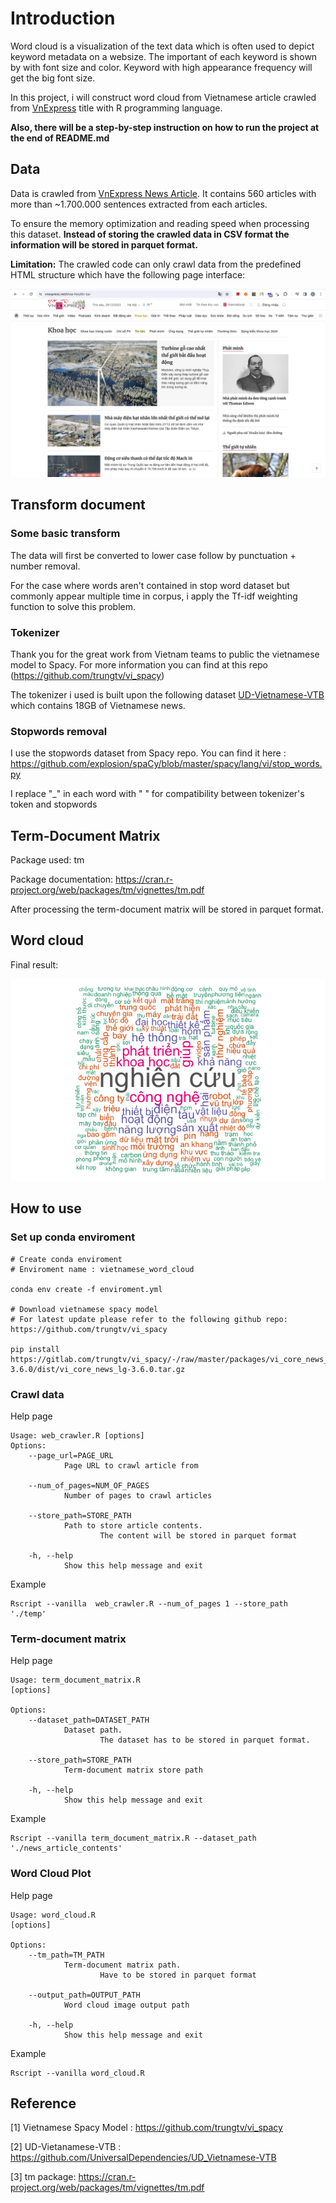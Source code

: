 # Introduction

Word cloud is a visualization of the text data which is often used to depict keyword metadata on a websize. The important of each keyword is shown by with font size and color. Keyword with high appearance frequency will get the big font size.

In this project, i will construct word cloud from Vietnamese article crawled from [VnExpress](https://vnexpress.net/) title with R programming language.

<b>Also, there will be a step-by-step instruction on how to run the project at the end of README.md </b>

## Data

Data is crawled from [VnExpress News Article](https://vnexpress.net/khoa-hoc/tin-tuc). It contains 560 articles with more than ~1.700.000 sentences extracted from each articles.

To ensure the memory optimization and reading speed when processing this dataset. <b> Instead of storing the crawled data in CSV format the information will be stored in parquet format. </b>

<b>Limitation:</b> The crawled code can only crawl data from the predefined HTML structure which have the following page interface:

![Vnexpress Interface](images/vnexpress_page_interace.png)

## Transform document

### Some basic transform

The data will first be converted to lower case follow by punctuation + number removal.

For the case where words aren't contained in stop word dataset but commonly appear multiple time in corpus, i apply the Tf-idf weighting function to solve this problem.

### Tokenizer

Thank you for the great work from Vietnam teams to public the vietnamese model to Spacy. For more information you can find at this repo (<https://github.com/trungtv/vi_spacy>)

The tokenizer i used is built upon the following dataset [UD-Vietnamese-VTB](https://github.com/UniversalDependencies/UD_Vietnamese-VTB) which contains 18GB of Vietnamese news.

### Stopwords removal

I use the stopwords dataset from Spacy repo. You can find it here : <https://github.com/explosion/spaCy/blob/master/spacy/lang/vi/stop_words.py>

I replace "_" in each word with " " for compatibility between tokenizer's token and stopwords

## Term-Document Matrix

Package used: tm

Package documentation: <https://cran.r-project.org/web/packages/tm/vignettes/tm.pdf>

After processing the term-document matrix will be stored in parquet format.

## Word cloud

Final result:

![vietnamese word cloud](images/word_cloud_image.png)

## How to use

### Set up conda enviroment

```
# Create conda enviroment
# Enviroment name : vietnamese_word_cloud

conda env create -f enviroment.yml

# Download vietnamese spacy model
# For latest update please refer to the following github repo: https://github.com/trungtv/vi_spacy

pip install https://gitlab.com/trungtv/vi_spacy/-/raw/master/packages/vi_core_news_lg-3.6.0/dist/vi_core_news_lg-3.6.0.tar.gz
```

### Crawl data

Help page

```
Usage: web_crawler.R [options]
Options:
    --page_url=PAGE_URL
            Page URL to crawl article from

    --num_of_pages=NUM_OF_PAGES
            Number of pages to crawl articles

    --store_path=STORE_PATH
            Path to store article contents. 
                    The content will be stored in parquet format

    -h, --help
            Show this help message and exit
```

Example

```
Rscript --vanilla  web_crawler.R --num_of_pages 1 --store_path './temp'
```

### Term-document matrix

Help page

```
Usage: term_document_matrix.R 
[options]

Options:
    --dataset_path=DATASET_PATH
            Dataset path.
                    The dataset has to be stored in parquet format.

    --store_path=STORE_PATH
            Term-document matrix store path

    -h, --help
            Show this help message and exit
```

Example

```
Rscript --vanilla term_document_matrix.R --dataset_path './news_article_contents'
```

### Word Cloud Plot

Help page

```
Usage: word_cloud.R 
[options]

Options:
    --tm_path=TM_PATH
            Term-document matrix path. 
                    Have to be stored in parquet format

    --output_path=OUTPUT_PATH
            Word cloud image output path

    -h, --help
            Show this help message and exit
```

Example

```
Rscript --vanilla word_cloud.R
```

## Reference

[1] Vietnamese Spacy Model : <https://github.com/trungtv/vi_spacy>

[2] UD-Vietanamese-VTB : <https://github.com/UniversalDependencies/UD_Vietnamese-VTB>

[3] tm package: <https://cran.r-project.org/web/packages/tm/vignettes/tm.pdf>
